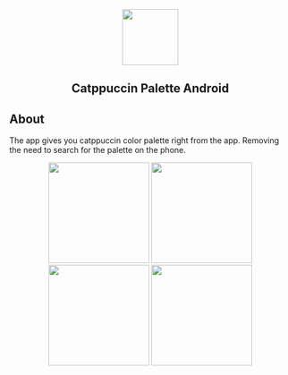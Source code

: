 <div align="center">
  <img height="100" src="https://github.com/lighttigerXIV/catppuccin-palette-android/assets/35658492/e5dac2dd-cc65-4d3a-9da5-3a3e0499057b">
  
  ## Catppuccin Palette Android
</div>

## About
The app gives you catppuccin color palette right from the app. Removing the need to search for the palette on the phone.

<div align="center">
  <img width="180" src="https://github.com/lighttigerXIV/catppuccin-palette-android/assets/35658492/294178f1-0b81-488c-aa8e-9d8dad6c3c04">
  <img width="180" src="https://github.com/lighttigerXIV/catppuccin-palette-android/assets/35658492/7c44730c-a49b-4fba-8d6b-ce1241ec1cb1">
  <img width="180" src="https://github.com/lighttigerXIV/catppuccin-palette-android/assets/35658492/476861a3-8dfb-4d5c-bd39-2d689ec75c1c">
  <img width="180" src="https://github.com/lighttigerXIV/catppuccin-palette-android/assets/35658492/58860e8f-aa3b-4bd7-983b-2ed39bb2dbd3">
</div>
